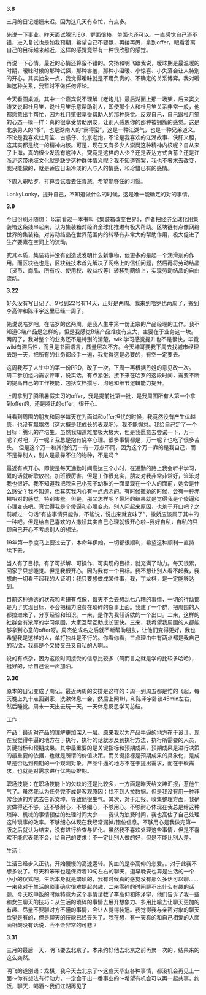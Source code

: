 **3.8**

三月的日记姗姗来迟。因为这几天有点忙，有点多。


先说一下事业。昨天面试腾讯IEG，群面很棒，单面也还可以。一直感觉自己还不错，进入复试也是如我预期，希望自己不要飘，再接再厉，拿到offer。眼看着离自己的目标越来越近，这样的感觉竟然有一种很欣慰的感觉。

再说一下心情。最近的心情还算蛮不错的。文扬和明飞跟我说，暧昧期是最温暖的时期，暧昧时候的那种试探，那种害羞，那种小温暖、小惊喜、小失落会让人特别的开心。其实抽象一点，我觉得暧昧就是不用负责的、不确定的关系博弈。我对暧昧这种关系，我暂时不做任何评论。

今天看圆桌派，其中一个嘉宾说不理解《老炮儿》最后湖面上那一场架，后来窦文涛又说起杜月笙，说杜月笙乐意帮助别人，即使那个人和杜月笙关系非常一般，他都愿意出手帮忙，因为杜月笙很享受帮助人的那种感觉。反观自己，自己跟杜月笙的心态一模一样：真的很享受帮助朋友，让别人感恩你的那种被拥簇的感觉。这是北京男人的“爷”，也是湖南人的“霸得蛮”，这是一种江湖气，也是一种兄弟道义。不论是我喜欢杜月笙、古惑仔、北京老炮，不论是我喜欢的江湖故事、侠肝义胆，这其实都是统一的精神内核。可是，现在又有多少人崇尚这种精神内核呢？自从来了上海，真的很少发现有这种人，究竟是这样的人少？还是表达方式含蓄？还是江浙沪这带地域文化就是缺少这种群体情义呢？我不知道答案，我也不奢求去改变，我只能做的，就是适应日渐冷淡的人与人的情感，和珍惜已有的感情。

下周入职哈罗，打算尝试着去住青旅。希望能够住的习惯。

LonkyLonky，提升自己，不知道做什么的时候，这是唯一能确定的对的事情。

**3.9**

今日份刷牙随想：
以前看过一本书叫《集装箱改变世界》，作者把经济全球化用集装箱这条线串起来，认为集装箱对经济全球化推进有极大帮助。区块链有点像网络世界的集装箱，对劳动结晶在世界范围内的转移有非常大的帮助作用，极大促进了生产要素在空间上的流动。

究其本质，集装箱并没有创造或发明什么新事物，他更多的是起一个润滑剂的作用。而区块链也是，区块链技术首先解决了网络上的信任问题，然后再将劳动结晶（货币、商品、所有权、使用权、收益权等）转移到网络上，实现劳动结晶的自由流动。

**3.22**

好久没有写日记了。9号到22号有14天，正好是两周。我来到哈罗也两周了，搬到李高仰和陈泽宇这里已经一周了。

先说说哈罗吧，在哈罗的这两周，是我人生中第一份正宗的产品经理的工作。我不知道C端产品是怎样的，但是我感觉B端产品难度有点大，主要在于业务这一块。两周了，我对整个的业务还不是特别的清楚，wiki学习感觉提升也不是很快，毕竟wiki有滞后性，而且是书面语言，质量层次不齐。今天坤哥要我下周去找城市经理去跑一天，把所有的业务都经手一遍，我觉得这是必要的，有空一定要去。

这周我写了人生中的第一份PRD，改了一次，下周一再根据丹姐的意见改一次。周二参加组内需求评审，说实话，有点紧张。接下来在哈罗的这段时间，需要不断的提高自己的工作技能，包括文档撰写、沟通和细节逻辑能力提升。

上周拿到了腾讯暑假实习的offer，我是提前批第一批，是我周围所有人第一个拿到offer的，还是腾讯的offer。很开心。

当看到周围的朋友和同学每天在为面试和offer担忧的时候，我竟然没有产生优越感，也没有飘飘然（这大概是我成长的表现吧）。我不能懈怠。我给自己定了一个目标：腾讯的产培生。虽然我知道难度极大极大，但是我愿意去尝试一下，万一呢？对吧，万一呢？我总是抱有侥幸心理。很多事情都是，万一呢？也吃了很多苦头。 但是这个万一和其他的万一有一万点不同，因为这个万一靠的是我自己，而不是靠别人，别人是最靠不住的物种，不是吗？

最近有点开心，即使是每天通勤时间高达三个小时，在通勤的路上我会听书学习，累的话就听歌放松。加班很厉害，但是工作很充实，朋友对我非常非常好，笨笨对我也很好。我不知道我把我自己小孩子幼稚的一面呈现在一个人的面前，她会是什么感受？我不知道，但其实我内心有一点忐忑的。有时候撒娇的时候，会有一种赤裸相对的感觉，特别害羞。但是，那又怎样呢？最坏的结果就是觉得我是个傻逼和心理变态吧。真觉得我是个傻逼和心理变态，别人问起来原因，也羞于开口吧？之前听过一句话“有些事情只能做，不能说，说出来就变味了”，撒娇应该属于其中的一种吧。但是给自己喜欢的人撒娇其实自己心理就很开心啦~我好自私，自私的只顾自己开心不考虑别人的想法。

19年第一季度马上要过去了，本命年伊始，一切都很顺利，希望这种顺利一直持续下去。

当人有了目标，有了可拆解、可操作、可实现的目标，就充满了动力。每天很累，回家了只想睡觉。但是我很开心，因为我有一个目标。我不想让别人看不起我，我想向一切看不起我的人证明：我只要想做成某件事，我，丁龙棋，是一定能够达到。

目前这种通透的状态和考研有点像，每天不会去想乱七八糟的事情，一切的行动都是为了实现目标，不会把精力浪费在琐碎的杂事上面。我建了一个群，把周围的人都拉进来了，分享经验和知识。一来，是作为我倾诉欲的一个出口。二来，这样的社群会有浓厚的学习氛围，大家互帮互助成长更快。三来，我希望我周围的人都能够拿到心意的offer呀。周杰伦成名之后就不断帮助朋友，让他们变得更好，我也希望我是这样的人，单打独斗是不行的。你看你看，三点理由中有两点都是我自己的私欲，我真是个又矮又丑又自私的人啊。。

说的有点杂，因为这段时间接受的信息比较多（简而言之就是学的比较多哈哈），挺好的，给自己说一声加油。

**3.30**

原本的日记变成了周记。最近两周的安排是这样的：周一到周五都是忙的飞起，每天晚上九十点回到家，洗漱休息一会，然后上网1H，和陈泽宇卧谈45min左右，然后睡觉。周末一天出去玩一天，一天休息反思学习总结。

工作：

产品：最近对产品的理解更加深入一层。原来我以为产品牛逼的地方在于设计，现在我觉得牛逼的地方在于执行，执行的话就涉及到执行方法，执行所需要的人员，关键指标和预期成果。其中最重要的是关键指标和预期成果，预期成果是进行决策的最重要的依据，也就是所谓的价值决策。而关键指标是预期成果的具象化，是成果是否达到预期的一个观测对象。产品牛逼的地方不在于提出需求，而在于砍需求，也就是对需求进行优先级排期。

职场技能：在职场技能上的欠缺的还是比较多，一方面是昨天给文坤汇报，惹他生气了。虽然我认为任务完不成是客观原因：找不到人拉数据。但是我没有用一种非常合适的方式去告诉文坤，导致他很生气。其次，对于汇报、收集整理方面，我确实做得还不够，还不够耐心，不够细心，不够用心。不够耐心体现在我总是给这种琐碎、机械的事情预估的处理时间太少——我认为浪费时间，我也高估了自己处理这种琐事的效率。不够细心体现在我经常漏掉/错位信息。不够用心是我做完第一版之后就认为结束，没有进行检查与优化。虽然我不喜欢处理这些事情，但是不喜欢不能代表我不会，给自己的要求：不一定比别人做的好，但是不能比别人差。

生活：

生活已经步入正轨，开始慢慢的高速运转。狗血的是李高仰的恋爱。。对于此我不想多说了。每天和笨笨也是保持着10句左右的聊天，道早晚安也算是生活的一个小小的仪式吧。生活本身就是繁琐的，我有时候真的感觉没有那么多话可以聊……一来我对于生活的琐事确实很难提起兴趣，二来零碎的时间聊不出什么有趣的话题。今天吃中饭的时候特意为这个事情请教了李高仰和陈泽宇，他们告诉了我一些和女生聊天的技巧：从生活的琐碎的事情去展开想象力、多用比喻去让聊天更加的有趣、尽量不要聊对方不懂的事情，会让人觉得装逼。我觉得我与亲密对象的聊天欲望是有的，但是聊天的技能已经丧失了。我在想，有一天真的和自己相爱的人面面相觑没有话说，会不会非常的可悲？

**3.31**

三月的最后一天，明飞要去北京了。本来约好他去北京之前再聚一次的，结果来的这么突然。

明飞的道别语：龙棋，我今天去北京了～这些天毕业各种事情，都没机会再见上一面～你有想法有行动力，一定会干出一番事业的～希望有机会可以再一起共事，约饭，聊天，喝酒～我们江湖再见了


<!--stackedit_data:
eyJoaXN0b3J5IjpbLTE3MDQ2NTU4MDEsLTYyNjg0NTgwMiwyMD
g1OTk4OTUyXX0=
-->